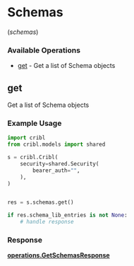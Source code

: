 # Schemas
(*schemas*)

### Available Operations

* [get](#get) - Get a list of Schema objects

## get

Get a list of Schema objects

### Example Usage

```python
import cribl
from cribl.models import shared

s = cribl.Cribl(
    security=shared.Security(
        bearer_auth="",
    ),
)


res = s.schemas.get()

if res.schema_lib_entries is not None:
    # handle response
```


### Response

**[operations.GetSchemasResponse](../../models/operations/getschemasresponse.md)**

